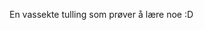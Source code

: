En vassekte tulling som prøver å lære noe :D

<!---
ThomasNitsche99/ThomasNitsche99 is a ✨ special ✨ repository because its `README.md` (this file) appears on your GitHub profile.
You can click the Preview link to take a look at your changes.
--->
